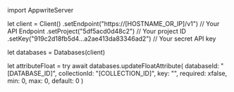 import AppwriteServer

let client = Client()
    .setEndpoint("https://[HOSTNAME_OR_IP]/v1") // Your API Endpoint
    .setProject("5df5acd0d48c2") // Your project ID
    .setKey("919c2d18fb5d4...a2ae413da83346ad2") // Your secret API key

let databases = Databases(client)

let attributeFloat = try await databases.updateFloatAttribute(
    databaseId: "[DATABASE_ID]",
    collectionId: "[COLLECTION_ID]",
    key: "",
    required: xfalse,
    min: 0,
    max: 0,
    default: 0
)

